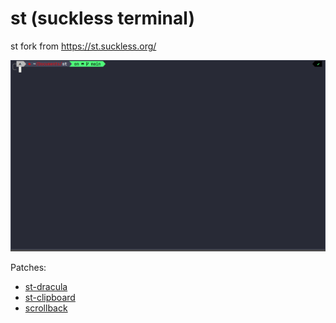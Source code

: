 # st (suckless terminal)

st fork from https://st.suckless.org/

![st](screenshots/st.png)

Patches:

- [st-dracula](https://st.suckless.org/patches/dracula/st-dracula-0.8.2.diff)
- [st-clipboard](https://st.suckless.org/patches/clipboard/st-clipboard-0.8.3.diff)
- [scrollback](https://st.suckless.org/patches/scrollback/st-scrollback-20210507-4536f46.diff)
